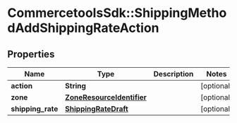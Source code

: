 # CommercetoolsSdk::ShippingMethodAddShippingRateAction

## Properties
Name | Type | Description | Notes
------------ | ------------- | ------------- | -------------
**action** | **String** |  | [optional] 
**zone** | [**ZoneResourceIdentifier**](ZoneResourceIdentifier.md) |  | [optional] 
**shipping_rate** | [**ShippingRateDraft**](ShippingRateDraft.md) |  | [optional] 

